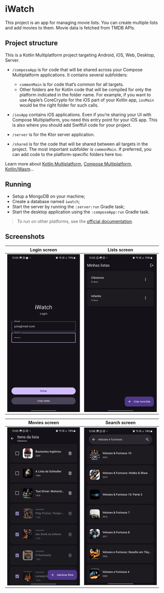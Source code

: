 # iWatch

This project is an app for managing movie lists. You can create multiple lists and add movies to them. Movie data is fetched from TMDB APIs.

## Project structure
This is a Kotlin Multiplatform project targeting Android, iOS, Web, Desktop, Server.

* `/composeApp` is for code that will be shared across your Compose Multiplatform applications.
  It contains several subfolders:
  - `commonMain` is for code that’s common for all targets.
  - Other folders are for Kotlin code that will be compiled for only the platform indicated in the folder name.
    For example, if you want to use Apple’s CoreCrypto for the iOS part of your Kotlin app,
    `iosMain` would be the right folder for such calls.

* `/iosApp` contains iOS applications. Even if you’re sharing your UI with Compose Multiplatform, 
  you need this entry point for your iOS app. This is also where you should add SwiftUI code for your project.

* `/server` is for the Ktor server application.

* `/shared` is for the code that will be shared between all targets in the project.
  The most important subfolder is `commonMain`. If preferred, you can add code to the platform-specific folders here too.


Learn more about [Kotlin Multiplatform](https://www.jetbrains.com/help/kotlin-multiplatform-dev/get-started.html),
[Compose Multiplatform](https://github.com/JetBrains/compose-multiplatform/#compose-multiplatform),
[Kotlin/Wasm](https://kotl.in/wasm/)…

## Running
- Setup a MongoDB on your machine;
- Create a database named `iwatch`;
- Start the server by running the `:server:run` Gradle task;
- Start the desktop application using the `:composeApp:run` Gradle task.

> To run on other platforms, see the [official documentation](https://www.jetbrains.com/help/kotlin-multiplatform-dev/compose-multiplatform-create-first-app.html#run-your-application).

## Screenshots

Login screen             |  Lists screen
:-----------------------:|:-------------------------:
![Login screen](/assets/screenshots/login.jpg?raw=true) | ![Lists screen](/assets/screenshots/lists.jpg?raw=true)

Movies screen            |  Search screen
:-----------------------:|:-------------------------:
![Movies screen](/assets/screenshots/movies.jpg?raw=true) | ![Search screen](/assets/screenshots/search.jpg?raw=true)
